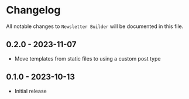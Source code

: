 # Changelog

All notable changes to `Newsletter Builder` will be documented in this file.

## 0.2.0 - 2023-11-07

- Move templates from static files to using a custom post type

## 0.1.0 - 2023-10-13

- Initial release
